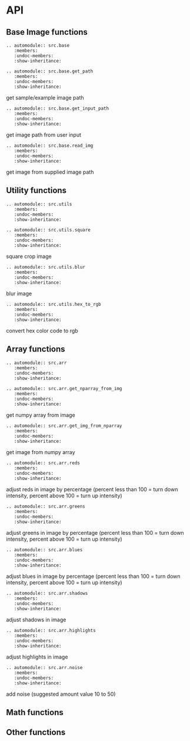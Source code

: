 # API

## Base Image functions

```eval_rst
.. automodule:: src.base
   :members:
   :undoc-members:
   :show-inheritance:
```

```eval_rst
.. automodule:: src.base.get_path
   :members:
   :undoc-members:
   :show-inheritance:
```
get sample/example image path

```eval_rst
.. automodule:: src.base.get_input_path
   :members:
   :undoc-members:
   :show-inheritance:
```
get image path from user input

```eval_rst
.. automodule:: src.base.read_img
   :members:
   :undoc-members:
   :show-inheritance:
```
get image from supplied image path

## Utility functions

```eval_rst
.. automodule:: src.utils
   :members:
   :undoc-members:
   :show-inheritance:
```

```eval_rst
.. automodule:: src.utils.square
   :members:
   :undoc-members:
   :show-inheritance:
```
square crop image

```eval_rst
.. automodule:: src.utils.blur
   :members:
   :undoc-members:
   :show-inheritance:
```
blur image

```eval_rst
.. automodule:: src.utils.hex_to_rgb
   :members:
   :undoc-members:
   :show-inheritance:
```
convert hex color code to rgb

## Array functions

```eval_rst
.. automodule:: src.arr
   :members:
   :undoc-members:
   :show-inheritance:
```


```eval_rst
.. automodule:: src.arr.get_nparray_from_img
   :members:
   :undoc-members:
   :show-inheritance:
```
get numpy array from image

```eval_rst
.. automodule:: src.arr.get_img_from_nparray
   :members:
   :undoc-members:
   :show-inheritance:
```
get image from numpy array

```eval_rst
.. automodule:: src.arr.reds
   :members:
   :undoc-members:
   :show-inheritance:
```
adjust reds in image by percentage (percent less than 100 = turn down intensity, percent above 100 = turn up intensity)

```eval_rst
.. automodule:: src.arr.greens
   :members:
   :undoc-members:
   :show-inheritance:
```
adjust greens in image by percentage (percent less than 100 = turn down intensity, percent above 100 = turn up intensity)

```eval_rst
.. automodule:: src.arr.blues
   :members:
   :undoc-members:
   :show-inheritance:
```
adjust blues in image by percentage (percent less than 100 = turn down intensity, percent above 100 = turn up intensity)

```eval_rst
.. automodule:: src.arr.shadows
   :members:
   :undoc-members:
   :show-inheritance:
```
adjust shadows in image

```eval_rst
.. automodule:: src.arr.highlights
   :members:
   :undoc-members:
   :show-inheritance:
```
adjust highlights in image

```eval_rst
.. automodule:: src.arr.noise
   :members:
   :undoc-members:
   :show-inheritance:
```
add noise (suggested amount value 10 to 50)

## Math functions

## Other functions
